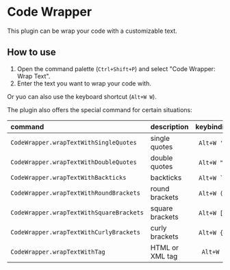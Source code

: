 # Code Wrapper

This plugin can be wrap your code with a customizable text.

## How to use

1. Open the command palette (`Ctrl+Shift+P`) and select "Code Wrapper: Wrap Text".
2. Enter the text you want to wrap your code with.

Or yuo can also use the keyboard shortcut (`Alt+W W`).

The plugin also offers the special command for certain situations:

 command                                  | description     | keybinding
:-----------------------------------------|:----------------|:---------------------:
 `CodeWrapper.wrapTextWithSingleQuotes`   | single quotes   | `` Alt+W ' ``/`` ' ``
 `CodeWrapper.wrapTextWithDoubleQuotes`   | double quotes   | `` Alt+W " ``/`` " ``
 `CodeWrapper.wrapTextWithBackticks`      | backticks       | `` Alt+W ` ``/`` ` ``
 `CodeWrapper.wrapTextWithRoundBrackets`  | round brackets  | `` Alt+W ( ``/`` ( ``
 `CodeWrapper.wrapTextWithSquareBrackets` | square brackets | `` Alt+W [ ``/`` [ ``
 `CodeWrapper.wrapTextWithCurlyBrackets`  | curly brackets  | `` Alt+W { ``/`` { ``
 `CodeWrapper.wrapTextWithTag`            | HTML or XML tag | `` Alt+W T ``